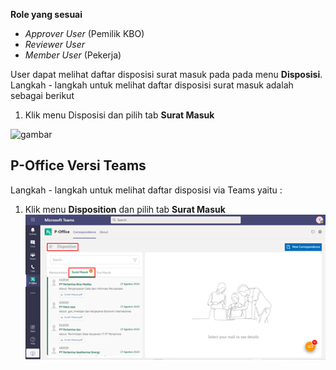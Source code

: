 **Role yang sesuai**

- *Approver User* (Pemilik KBO)
- *Reviewer User*
- *Member User* (Pekerja) 

User dapat melihat daftar disposisi surat masuk pada pada menu **Disposisi**. Langkah - langkah untuk melihat daftar disposisi surat masuk adalah sebagai berikut

1.	Klik menu Disposisi dan pilih tab **Surat Masuk**

![gambar](SC_SuratMasuk/SM23.png)


## **P-Office Versi Teams**

Langkah - langkah untuk melihat daftar disposisi via Teams yaitu :

1.	Klik menu **Disposition** dan pilih tab **Surat Masuk**
![gambar](SuratMasuk/SM_Teams/SM24.png)
